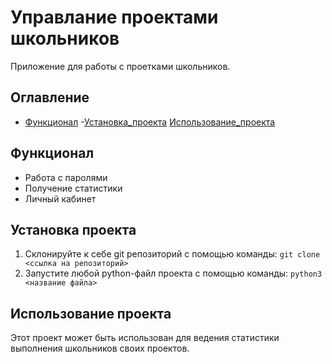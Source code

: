# Управлание проектами школьников
Приложение для работы с проетками школьников.

## Оглавление
- [Функционал](#функционал)
-[Установка_проекта](#установка-проекта)
[Использование_проекта](#использование-проекта)



## Функционал
- Работа с паролями
- Получение статистики
- Личный кабинет

## Установка проекта
1. Склонируйте к себе git репозиторий с помощью команды:
`git clone <ссылка на репозиторий>`
2. Запустите любой python-файл проекта с помощью команды:
`python3 <название файла>`

## Использование проекта
Этот проект может быть использован для ведения статистики выполнения школьников своих проектов.
